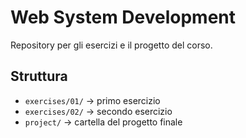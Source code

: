# Web System Development

Repository per gli esercizi e il progetto del corso.

## Struttura
- `exercises/01/` → primo esercizio
- `exercises/02/` → secondo esercizio
- `project/` → cartella del progetto finale
